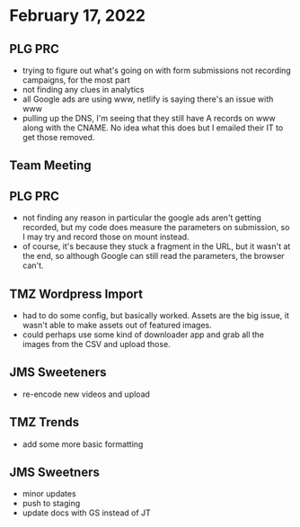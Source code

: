 # February 17, 2022

## PLG PRC
- trying to figure out what's going on with form submissions not recording campaigns, for the most part
- not finding any clues in analytics
- all Google ads are using www, netlify is saying there's an issue with www
- pulling up the DNS, I'm seeing that they still have A records on www along with the CNAME. No idea what this does but I emailed their IT to get those removed.

## Team Meeting

## PLG PRC
- not finding any reason in particular the google ads aren't getting recorded, but my code does measure the parameters on submission, so I may try and record those on mount instead. 
- of course, it's because they stuck a fragment in the URL, but it wasn't at the end, so although Google can still read the parameters, the browser can't.

## TMZ Wordpress Import
- had to do some config, but basically worked. Assets are the big issue, it wasn't able to make assets out of featured images. 
- could perhaps use some kind of downloader app and grab all the images from the CSV and upload those.

## JMS Sweeteners
- re-encode new videos and upload

## TMZ Trends
- add some more basic formatting

## JMS Sweetners
- minor updates
- push to staging
- update docs with GS instead of JT